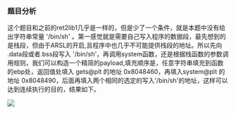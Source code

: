 ### 题目分析

这个题目和之前的ret2lib1几乎是一样的，但是少了一个条件，就是本题中没有给出字符串常量 '/bin/sh' 。第一感觉就是需要自己写入程序的数据段，最先想到的是栈段，但由于ARSL的开启,且程序中也几乎不可能提供栈段的地址。所以先向 .data段或者.bss段写入 '/bin/sh'，再调用system函数，还是根据栈函数的参数调用规则，我们可以构造一个精简的payload,填充顺序是，任意字符串填充到函数的ebp处，返回值处填入 gets@plt 的地址 0x8048460，再填入system@plt 的地址 0x8048490，后面再填入两个相同的选定的写入'/bin/sh'的地址，这样可以达到连续执行的目的，结果如下。

![](H:\CVE_download\stack_overflow\ret2libc2\01.PNG)